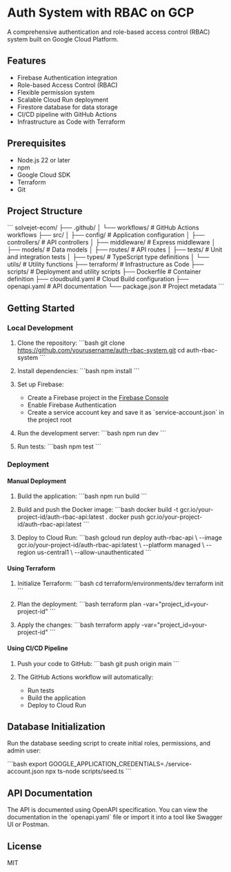# Auth System with RBAC on GCP

A comprehensive authentication and role-based access control (RBAC) system built on Google Cloud Platform.

## Features

- Firebase Authentication integration
- Role-based Access Control (RBAC)
- Flexible permission system
- Scalable Cloud Run deployment
- Firestore database for data storage
- CI/CD pipeline with GitHub Actions
- Infrastructure as Code with Terraform

## Prerequisites

- Node.js 22 or later
- npm
- Google Cloud SDK
- Terraform
- Git

## Project Structure

\`\`\`
solvejet-ecom/
├── .github/
│ └── workflows/ # GitHub Actions workflows
├── src/
│ ├── config/ # Application configuration
│ ├── controllers/ # API controllers
│ ├── middleware/ # Express middleware
│ ├── models/ # Data models
│ ├── routes/ # API routes
│ ├── tests/ # Unit and integration tests
│ ├── types/ # TypeScript type definitions
│ └── utils/ # Utility functions
├── terraform/ # Infrastructure as Code
├── scripts/ # Deployment and utility scripts
├── Dockerfile # Container definition
├── cloudbuild.yaml # Cloud Build configuration
├── openapi.yaml # API documentation
└── package.json # Project metadata
\`\`\`

## Getting Started

### Local Development

1. Clone the repository:
   \`\`\`bash
   git clone https://github.com/yourusername/auth-rbac-system.git
   cd auth-rbac-system
   \`\`\`

2. Install dependencies:
   \`\`\`bash
   npm install
   \`\`\`

3. Set up Firebase:

   - Create a Firebase project in the [Firebase Console](https://console.firebase.google.com/)
   - Enable Firebase Authentication
   - Create a service account key and save it as \`service-account.json\` in the project root

4. Run the development server:
   \`\`\`bash
   npm run dev
   \`\`\`

5. Run tests:
   \`\`\`bash
   npm test
   \`\`\`

### Deployment

#### Manual Deployment

1. Build the application:
   \`\`\`bash
   npm run build
   \`\`\`

2. Build and push the Docker image:
   \`\`\`bash
   docker build -t gcr.io/your-project-id/auth-rbac-api:latest .
   docker push gcr.io/your-project-id/auth-rbac-api:latest
   \`\`\`

3. Deploy to Cloud Run:
   \`\`\`bash
   gcloud run deploy auth-rbac-api \\
   --image gcr.io/your-project-id/auth-rbac-api:latest \\
   --platform managed \\
   --region us-central1 \\
   --allow-unauthenticated
   \`\`\`

#### Using Terraform

1. Initialize Terraform:
   \`\`\`bash
   cd terraform/environments/dev
   terraform init
   \`\`\`

2. Plan the deployment:
   \`\`\`bash
   terraform plan -var="project_id=your-project-id"
   \`\`\`

3. Apply the changes:
   \`\`\`bash
   terraform apply -var="project_id=your-project-id"
   \`\`\`

#### Using CI/CD Pipeline

1. Push your code to GitHub:
   \`\`\`bash
   git push origin main
   \`\`\`

2. The GitHub Actions workflow will automatically:
   - Run tests
   - Build the application
   - Deploy to Cloud Run

## Database Initialization

Run the database seeding script to create initial roles, permissions, and admin user:

\`\`\`bash
export GOOGLE_APPLICATION_CREDENTIALS=./service-account.json
npx ts-node scripts/seed.ts
\`\`\`

## API Documentation

The API is documented using OpenAPI specification. You can view the documentation in the \`openapi.yaml\` file or import it into a tool like Swagger UI or Postman.

## License

MIT
